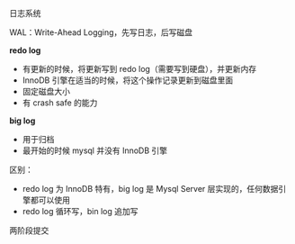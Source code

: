 日志系统

WAL：Write-Ahead Logging，先写日志，后写磁盘

**redo log**
  - 有更新的时候，将更新写到 redo log（需要写到硬盘），并更新内存
  - InnoDB 引擎在适当的时候，将这个操作记录更新到磁盘里面
  - 固定磁盘大小
  - 有 crash safe 的能力


**big log**
  - 用于归档
  -  最开始的时候 mysql 并没有 InnoDB 引擎

区别：
  - redo log 为 InnoDB 特有，big log 是 Mysql Server 层实现的，任何数据引擎都可以使用
  - redo log 循环写，bin log 追加写
	

两阶段提交
	
	

